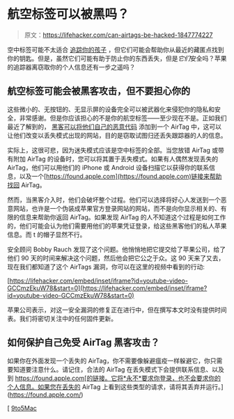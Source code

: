 # 航空标签可以被黑吗？

> 原文：<https://lifehacker.com/can-airtags-be-hacked-1847774227>

空中标签可能不太适合 [追踪你的孩子](https://lifehacker.com/should-you-use-apple-airtags-to-keep-track-of-your-kids-1847752273) ，但它们可能会帮助你从最近的藏匿点找到你的钥匙。但是，虽然它们可能有助于防止你的东西丢失，但是*它们*安全吗？苹果的追踪器离窃取你的个人信息还有一步之遥吗？



## 航空标签可能会被黑客攻击，但不要担心你的

这些微小的、无按钮的、无显示屏的设备完全可以被武器化来侵犯你的隐私和安全，非常感谢。但是你应该担心的不是你的航空标签——至少现在不是。正如我们最近了解到的， [黑客可以将他们自己的恶意代码](https://9to5mac.com/2021/09/29/airtags-can-be-weaponized/) 添加到一个 AirTag 中，这可以让他们改变以丢失模式出现的网站，目的是窃取试图归还丢失跟踪器的人的信息。

实际上，这很可悲，因为迷失模式应该是空中标签的全部。当您放错 AirTag 或带有附加 AirTag 的设备时，您可以将其置于丢失模式。如果有人偶然发现丢失的 AirTag，他们可以用他们的 iPhone 或 Android 设备扫描它以获得你的联系信息，以及一个[https://found.apple.com](https://found.apple.com)链接来帮助找回 AirTag。

然而，当黑客介入时，他们会破坏整个过程。他们可以选择将好心人发送到一个恶意网站，也许是一个伪装成苹果官方登录网站的网站，而不是向你显示相关的、有限的信息来帮助你返回 AirTag。如果发现 AirTag 的人不知道这个过程是如何工作的，他们可能会认为他们需要用他们的苹果凭证登录，给这些黑客他们的私人苹果信息。而 t 的帽子显然不行。

安全顾问 Bobby Rauch 发现了这个问题。他悄悄地把它提交给了苹果公司，给了他们 90 天的时间来解决这个问题，然后他会把它公之于众。这 90 天来了又去，现在我们都知道了这个 AirTags 漏洞，你可以在这里的视频中看到的行动:

 [https://lifehacker.com/embed/inset/iframe?id=youtube-video-GCCmzEkuW78&start=0](https://lifehacker.com/embed/inset/iframe?id=youtube-video-GCCmzEkuW78&start=0) 

苹果公司表示，对这一安全漏洞的修复正在进行中，但在撰写本文时没有提供时间表。我们将密切关注中的任何固件更新。

## 如何保护自己免受 AirTag 黑客攻击？

如果你在外面发现一个丢失的 AirTag，你不需要像躲避瘟疫一样躲避它，你只需要知道要注意什么。请记住，合法的 AirTag 在丢失模式下会提供联系信息、以及到 https://found.apple.com[的链接。它将*永不*要求你登录，也不会要求你的个人信息。如果您在丢失的 AirTag 上看到这些类型的请求，请将其丢弃并运行。](https://found.apple.com/)

[ [9to5Mac](https://9to5mac.com/2021/09/29/airtags-can-be-weaponized/)